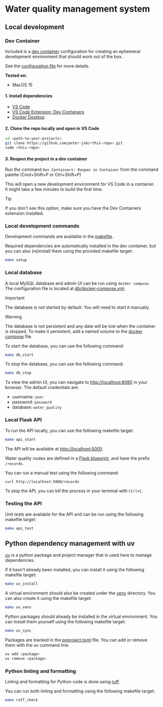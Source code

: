 # Water quality management system

## Local development

### Dev Container

Included is a [dev container](https://containers.dev) configuration for creating an ephemeral development environment that should work out of the box.

See the [configuration file](../.devcontainer/devcontainer.json) for more details.

**Tested on:**

- MacOS 15

#### 1. Install dependencies

- [VS Code](https://code.visualstudio.com/download)
- [VS Code Extension: Dev Containers](https://marketplace.visualstudio.com/items?itemName=ms-vscode-remote.remote-containers)
- [Docker Desktop](https://www.docker.com/products/docker-desktop)

#### 2. Clone the repo locally and open in VS Code

```bash
cd <path-to-your-projects>
git clone https://github.com/peter-job/<this-repo>.git
code <this-repo>
```

#### 3. Reopen the project in a dev container

Run the command `Dev Containers: Reopen in Container` from the command palette (Cmd+Shift+P or Ctrl+Shift+P)

This will open a new development environment for VS Code in a container. It might take a few minutes to build the first time.

> [!TIP]
> If you don't see this option, make sure you have the Dev Containers extension installed.

### Local development commands

Development commands are available in the [makefile](./makefile).

Required dependencies are automatically installed in the dev container, but you can also (re)install them using the provided makefile target:

```bash
make setup
```

### Local database

A local MySQL database and admin UI can be run using `docker compose`.
The configuration file is located at [db/docker-compose.yml](db/docker-compose.yml).

> [!IMPORTANT]
> The database is not started by default. You will need to start it manually.

> [!WARNING]
> The database is not persistent and any data will be lost when the container is stopped.
> To make it persistent, add a named volume to the [docker compose](db/docker-compose.yml) file.

To start the database, you can use the following command:

```bash
make db_start
```

To stop the database, you can use the following command:

```bash
make db_stop
```

To view the admin UI, you can navigate to [http://localhost:8080](http://localhost:8080) in your browser.
The default credentials are:

- username: `user`
- password: `password`
- database: `water_quality`

### Local Flask API

To run the API locally, you can use the following makefile target:

```bash
make api_start
```

The API will be available at [http://localhost:5000](http://localhost:5000).

Water quality routes are defined in a [Flask blueprint](./api/blueprints/records/routes.py), and have the prefix `/records`.

You can run a manual test using the following command:

```bash
curl http://localhost:5000/records
```

To stop the API, you can kill the process in your terminal with `Ctrl+C`.

### Testing the API

Unit tests are available for the API and can be run using the following makefile target:

```bash
make api_test
```

## Python dependency management with uv

[uv](https://docs.astral.sh/uv/) is a python package and project manager that is used here to manage dependencies.

If it hasn't already been installed, you can install it using the following makefile target:

```bash
make uv_install
```

A virtual environment should also be created under the [venv](./venv) directory. You can also create it using the makefile target:

```bash
make uv_venv
```

Python packages should already be installed in the virtual environment. You can install them yourself using the following makefile target:

```bash
make uv_sync
```

Packages are tracked in the [pyproject.toml](./pyproject.toml) file. You can add or remove them with the uv command line:

```bash
uv add <package>
uv remove <package>
```

### Python linting and formatting

Linting and formatting for Python code is done using [ruff](https://docs.astral.sh/ruff/).

You can run both linting and formatting using the following makefile target:

```bash
make ruff_check
```
